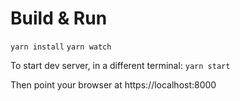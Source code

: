 # Build & Run
`yarn install`
`yarn watch`

To start dev server, in a different terminal:
`yarn start`

Then point your browser at https://localhost:8000

